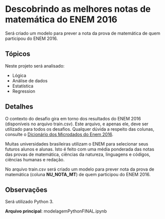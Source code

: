 # Descobrindo as melhores notas de matemática do ENEM 2016

Será criado um modelo para prever a nota da prova de matemática de quem participou do ENEM 2016. 

## Tópicos

Neste projeto será analisado:

- Lógica
- Análise de dados
- Estatística
- Regression

## Detalhes

O contexto do desafio gira em torno dos resultados do ENEM 2016 (disponíveis no arquivo train.csv). Este arquivo, e apenas ele, deve ser utilizado para todos os desafios. Qualquer dúvida a respeito das colunas, consulte o [Dicionário dos Microdados do Enem 2016](https://s3-us-west-1.amazonaws.com/acceleration-assets-highway/data-science/dicionario-de-dados.zip).

Muitas universidades brasileiras utilizam o ENEM para selecionar seus futuros alunos e alunas. Isto é feito com uma média ponderada das notas das provas de matemática, ciências da natureza, linguagens e códigos, ciências humanas e redação. 

No arquivo train.csv será criado um modelo para prever nota da prova de matemática (coluna **NU_NOTA_MT**) de quem participou do ENEM 2016. 

## Observações

Será utilizado Python 3.

**Arquivo principal**: modelagemPythonFINAL.ipynb